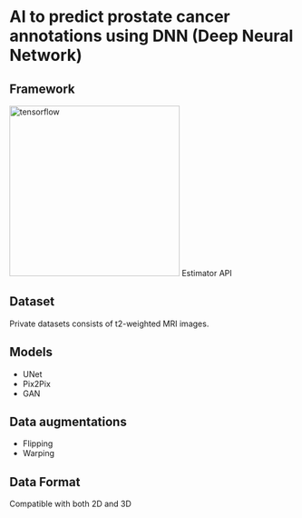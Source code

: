 # AI to predict prostate cancer annotations using DNN (Deep Neural Network)

## Framework
<img src="https://www.gstatic.com/devrel-devsite/vbb62cc5a3e8f17e37bae4792b437f28f787df3f9cf9732cbfcc99b4f4ff41a54/tensorflow/images/lockup.svg" alt="tensorflow" width="300">
Estimator API

## Dataset
Private datasets consists of t2-weighted MRI images.

## Models
 * UNet
 * Pix2Pix
 * GAN

## Data augmentations
 * Flipping
 * Warping

## Data Format
 Compatible with both 2D and 3D
